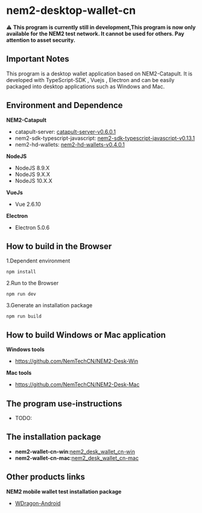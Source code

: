 # nem2-desktop-wallet-cn

:warning: **This program is currently still in development,This program is now only available for the NEM2 test network. It cannot be used for others. Pay attention to asset security.**

## Important Notes
This program is  a desktop wallet application based on NEM2-Catapult. It is developed with TypeScript-SDK , Vuejs , Electron and can be easily packaged into desktop applications such as Windows and Mac.

## Environment and Dependence
**NEM2-Catapult**
- catapult-server: [catapult-server-v0.6.0.1](https://github.com/nemtech/catapult-server/releases/tag/v0.6.0.1)
- nem2-sdk-typescript-javascript: [nem2-sdk-typescript-javascript-v0.13.1](https://github.com/nemtech/nem2-sdk-typescript-javascript/releases/tag/v0.13.1)
- nem2-hd-wallets: [nem2-hd-wallets-v0.4.0.1](https://github.com/nemfoundation/nem2-hd-wallets/releases/tag/v0.4.1)

**NodeJS**
- NodeJS 8.9.X
- NodeJS 9.X.X
- NodeJS 10.X.X

**VueJs**
- Vue 2.6.10

**Electron**
- Electron 5.0.6

## How to build in the Browser
1.Dependent environment
```
npm install 
```
2.Run to the Browser
```
npm run dev 
```
3.Generate an installation package
```
npm run build 
```

## How to build  Windows or Mac application
**Windows tools**
- https://github.com/NemTechCN/NEM2-Desk-Win

**Mac tools**
- https://github.com/NemTechCN/NEM2-Desk-Mac

## The program use-instructions
- TODO:

## The installation package
- **nem2-wallet-cn-win**:[nem2_desk_wallet_cn-win](https://github.com/NemTechCN/NEM2-Desk-Win/blob/master/dist/NEM2-Wallet-Setup.exe)
- **nem2-wallet-cn-mac**:[nem2_desk_wallet_cn-mac](https://github.com/NemTechCN/NEM2-Desk-Mac/dist/nem2-wallet-0.1.5.dmg)

## Other products links

**NEM2 mobile wallet test installation package**

- [WDragon-Android](https://github.com/NemTechCN/APK)

